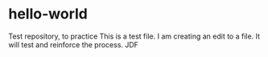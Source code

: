 # hello-world
Test repository, to practice
This is a test file. I am creating an edit to a file. It will test and reinforce the process. JDF
